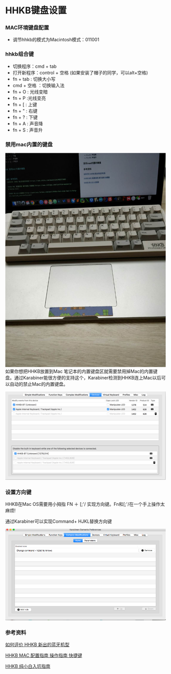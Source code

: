 # HHKB键盘设置


### MAC环境键盘配置
* 调节hhkb的模式为Macintosh模式：011001 


### hhkb组合键
* 切换程序：cmd + tab  
* 打开新程序：control + 空格 (如果安装了帽子的同学，可以alt+空格)
* fn + tab :  切换大小写
* cmd +  空格 ：切换输入法
* fn + O : 光线变暗
* fn + P :光线变亮
* fn + [ : 上键
* fn + " : 右键
* fn + ? : 下键
* fn + A : 声音降
* fn + S : 声音升
           

### 禁用mac内置的键盘
![](hhkb_put_on_mac_keyboard.jpg)   
如果你想把HHKB放置到Mac 笔记本的内置键盘区就需要禁用掉Mac的内置键盘。通过Karabiner能很方便的支持这个，Karabiner检测到HHKB连上Mac以后可以自动的禁止Mac的内置键盘。

![](karabiner_disable_buildin_keyboard.png)


### 设置方向键
HHKB在Mac OS需要用小拇指 FN ＋ [;'/ 实现方向键。Fn和[;'/在一个手上操作太麻烦!

通过Karabiner可以实现Command+ HJKL替换方向键

![](chage_command_hjik_to_arrows.png)
        

### 参考资料
[如何评价 HHKB 新出的蓝牙机型](https://www.zhihu.com/question/46227340)

[HHKB MAC 配置指南 操作指南 快捷键](https://www.cnblogs.com/cynthia-wuqian/p/5778218.html)

[HHKB 纯小白入坑指南](http://yannisxu.farbox.com/post/hhkb-chun-xiao-bai-ru-keng-zhi-nan?utm_source=tuicool)